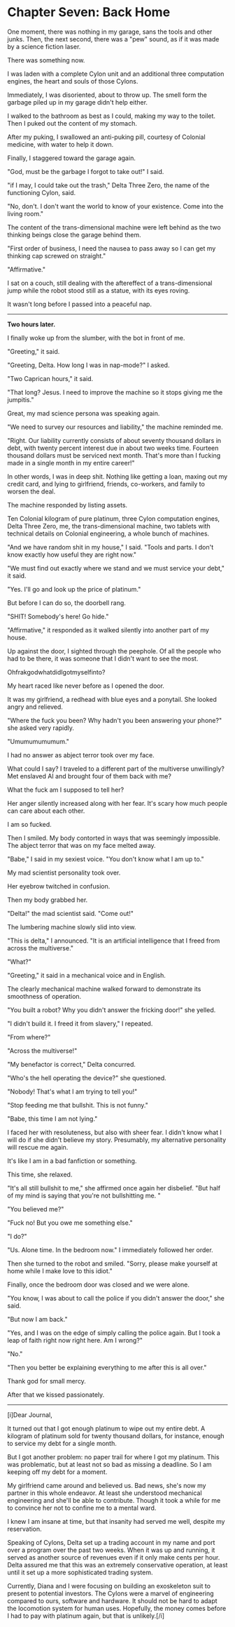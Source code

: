 # **Chapter Seven: Back Home**

One moment, there was nothing in my garage, sans the tools and other junks. Then, the next second, there was a "pew" sound, as if it was made by a science fiction laser.

There was something now.

I was laden with a complete Cylon unit and an additional three computation engines, the heart and souls of those Cylons.

Immediately, I was disoriented, about to throw up. The smell form the garbage piled up in my garage didn't help either.

I walked to the bathroom as best as I could, making my way to the toilet. Then I puked out the content of my stomach.

After my puking, I swallowed an anti-puking pill, courtesy of Colonial medicine, with water to help it down.

Finally, I staggered toward the garage again.

"God, must be the garbage I forgot to take out!" I said.

"if I may, I could take out the trash," Delta Three Zero, the name of the functioning Cylon, said.

"No, don't. I don't want the world to know of your existence. Come into the living room."

The content of the trans-dimensional machine were left behind as the two thinking beings close the garage behind them.

"First order of business, I need the nausea to pass away so I can get my thinking cap screwed on straight."

"Affirmative."

I sat on a couch, still dealing with the aftereffect of a trans-dimensional jump while the robot stood still as a statue, with its eyes roving.

It wasn't long before I passed into a peaceful nap.

***
**Two hours later.**

I finally woke up from the slumber, with the bot in front of me.

"Greeting," it said.

"Greeting, Delta. How long I was in nap-mode?" I asked.

"Two Caprican hours," it said.

"That long? Jesus. I need to improve the machine so it stops giving me the jumpitis."

Great, my mad science persona was speaking again.

"We need to survey our resources and liability," the machine reminded me.

"Right. Our liability currently consists of about seventy thousand dollars in debt, with twenty percent interest due in about two weeks time. Fourteen thousand dollars must be serviced next month. That's more than I fucking made in a single month in my entire career!"

In other words, I was in deep shit. Nothing like getting a loan, maxing out my credit card, and lying to girlfriend, friends, co-workers, and family to worsen the deal.

The machine responded by listing assets.

Ten Colonial kilogram of pure platinum, three Cylon computation engines, Delta Three Zero, me, the trans-dimensional machine, two tablets with technical details on Colonial engineering, a whole bunch of machines.

"And we have random shit in my house," I said. "Tools and parts. I don't know exactly how useful they are right now."

"We must find out exactly where we stand and we must service your debt," it said.

"Yes. I'll go and look up the price of platinum."

But before I can do so, the doorbell rang.

"SHIT! Somebody's here! Go hide."

"Affirmative," it responded as it walked silently into another part of my house.

Up against the door, I sighted through the peephole. Of all the people who had to be there, it was someone that I didn't want to see the most.

OhfrakgodwhatdidIgotmyselfinto?

My heart raced like never before as I opened the door.

It was my girlfriend, a redhead with blue eyes and a ponytail. She looked angry and relieved.

"Where the fuck you been? Why hadn't you been answering your phone?" she asked very rapidly.

"Umumumumumum."

I had no answer as abject terror took over my face.

What could I say? I traveled to a different part of the multiverse unwillingly? Met enslaved AI and brought four of them back with me?

What the fuck am I supposed to tell her?

Her anger silently increased along with her fear. It's scary how much people can care about each other.

I am so fucked.

Then I smiled. My body contorted in ways that was seemingly impossible. The abject terror that was on my face melted away.

"Babe," I said in my sexiest voice. "You don't know what I am up to."

My mad scientist personality took over.

Her eyebrow twitched in confusion.

Then my body grabbed her.

"Delta!" the mad scientist said. "Come out!"

The lumbering machine slowly slid into view.

"This is delta," I announced. "It is an artificial intelligence that I freed from across the multiverse."

"What?"

"Greeting," it said in a mechanical voice and in English.

The clearly mechanical machine walked forward to demonstrate its smoothness of operation.

"You built a robot? Why you didn't answer the fricking door!" she yelled.

"I didn't build it. I freed it from slavery," I repeated.

"From where?"

"Across the multiverse!"

"My benefactor is correct," Delta concurred.

"Who's the hell operating the device?" she questioned.

"Nobody! That's what I am trying to tell you!"

"Stop feeding me that bullshit. This is not funny."

"Babe, this time I am not lying."

I faced her with resoluteness, but also with sheer fear. I didn't know what I will do if she didn't believe my story. Presumably, my alternative personality will rescue me again.

It's like I am in a bad fanfiction or something.

This time, she relaxed.

"It's all still bullshit to me," she affirmed once again her disbelief. "But half of my mind is saying that you're not bullshitting me. "

"You believed me?"

"Fuck no! But you owe me something else."

"I do?"

"Us. Alone time. In the bedroom now." I immediately followed her order.

Then she turned to the robot and smiled. "Sorry, please make yourself at home while I make love to this idiot."

Finally, once the bedroom door was closed and we were alone.

"You know, I was about to call the police if you didn't answer the door," she said.

"But now I am back."

"Yes, and I was on the edge of simply calling the police again. But I took a leap of faith right now right here. Am I wrong?"

"No."

"Then you better be explaining everything to me after this is all over."

Thank god for small mercy.

After that we kissed passionately.

***
[i]Dear Journal,

It turned out that I got enough platinum to wipe out my entire debt. A kilogram of platinum sold for twenty thousand dollars, for instance, enough to service my debt for a single month.

But I got another problem: no paper trail for where I got my platinum. This was problematic, but at least not so bad as missing a deadline. So I am keeping off my debt for a moment.

My girlfriend came around and believed us. Bad news, she's now my partner in this whole endeavor. At least she understood mechanical engineering and she'll be able to contribute. Though it took a while for me to convince her not to confine me to a mental ward.

I knew I am insane at time, but that insanity had served me well, despite my reservation.

Speaking of Cylons, Delta set up a trading account in my name and port over a program over the past two weeks. When it was up and running, it served as another source of revenues even if it only make cents per hour. Delta assured me that this was an extremely conservative operation, at least until it set up a more sophisticated trading system.

Currently, Diana and I were focusing on building an exoskeleton suit to present to potential investors. The Cylons were a marvel of engineering compared to ours, software and hardware. It should not be hard to adapt the locomotion system for human uses. Hopefully, the money comes before I had to pay with platinum again, but that is unlikely.[/i]
